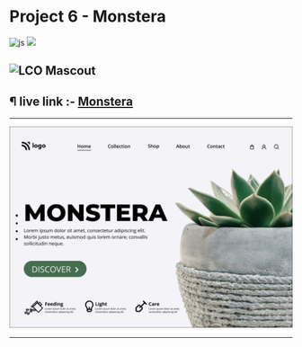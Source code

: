 # Project 6 - Monstera

![js](https://img.shields.io/badge/JS-Bootcamp-yellow) ![](https://img.shields.io/badge/HTML-Project_6-green)

## ![LCO Mascout](https://learncodeonline.in/mascot.png)

## ¶ live link :- [Monstera](https://assignment-3-justice.netlify.app/)

---

![preview](./photos/6.png)

---
